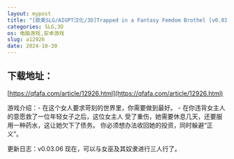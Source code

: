 ```yaml
---
layout: mypost
title: "[欧美SLG/AIGPT汉化/3D]Trapped in a Fantasy Femdom Brothel [v0.03.06 Free] [PC+安卓/1.92G]"
categories: SLG,3D
os: 电脑游戏,安卓游戏
slug: a12926
date: 2024-10-30
---
```


## 下载地址：

[https://qfafa.com/article/12926.html](https://qfafa.com/article/12926.html)

游戏介绍：- 在这个女人要求苛刻的世界里，你需要做到最好。 -
在你违背女主人的意愿救了一位年轻女子之后，这位女主人
受了重伤，她需要休息几天，还要服用一种药水，这让她欠下了债务。
你必须想办法收回她的投资，同时躲避“正义”。

更新日志：v0.03.06
现在，可以与女巫及其奴隶进行三人行了。